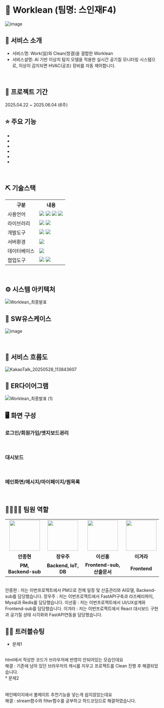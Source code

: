 # 📎 Worklean (팀명: 스인재F4)
![image](https://github.com/user-attachments/assets/53020f39-9864-4ca8-af46-07fd684ad002)




## 👀 서비스 소개
* 서비스명:  Work(일)와 Clean(청결)을 결합한 Worklean
* 서비스설명: AI 기반 이상치 탐지 모델을 적용한 실시간 공기질 모니터링 시스템으로, 이상이 감지되면 HVAC(공조) 장비를 자동 제어합니다.
<br>

## 📅 프로젝트 기간
2025.04.22 ~ 2025.06.04 (6주)
<br>

## ⭐ 주요 기능
* 
* 
* 
* 
* 
* 
<br>

## ⛏ 기술스택
<table>
    <tr>
        <th>구분</th>
        <th>내용</th>
    </tr>
    <tr>
        <td>사용언어</td>
        <td>
            <img src="https://img.shields.io/badge/Java-007396?style=for-the-badge&logo=java&logoColor=white"/>
            <img src="https://img.shields.io/badge/HTML5-E34F26?style=for-the-badge&logo=HTML5&logoColor=white"/>
            <img src="https://img.shields.io/badge/CSS3-1572B6?style=for-the-badge&logo=CSS3&logoColor=white"/>
            <img src="https://img.shields.io/badge/JavaScript-F7DF1E?style=for-the-badge&logo=JavaScript&logoColor=white"/>
        </td>
    </tr>
    <tr>
        <td>라이브러리</td>
        <td>
            <img src="https://img.shields.io/badge/BootStrap-7952B3?style=for-the-badge&logo=BootStrap&logoColor=white"/>
            <img src="https://img.shields.io/badge/KakaoMap-FFCD00?style=for-the-badge&logo=Kakao&logoColor=white"/>
        </td>
    </tr>
    <tr>
        <td>개발도구</td>
        <td>
            <img src="https://img.shields.io/badge/Eclipse-2C2255?style=for-the-badge&logo=Eclipse&logoColor=white"/>
            <img src="https://img.shields.io/badge/VSCode-007ACC?style=for-the-badge&logo=VisualStudioCode&logoColor=white"/>
        </td>
    </tr>
    <tr>
        <td>서버환경</td>
        <td>
            <img src="https://img.shields.io/badge/Apache Tomcat 9.0-D22128?style=for-the-badge&logo=Apache Tomcat&logoColor=white"/>
        </td>
    </tr>
    <tr>
        <td>데이터베이스</td>
        <td>
            <img src="https://img.shields.io/badge/MySQL-4479A1?style=for-the-badge&logo=MySQL&logoColor=white"/> 
        </td>
    </tr>
    <tr>
        <td>협업도구</td>
        <td>
            <img src="https://img.shields.io/badge/Git-F05032?style=for-the-badge&logo=Git&logoColor=white"/>
            <img src="https://img.shields.io/badge/GitHub-181717?style=for-the-badge&logo=GitHub&logoColor=white"/>
        </td>
    </tr>
</table>


<br>

## ⚙ 시스템 아키텍처
![Worklean_최종발표](https://github.com/user-attachments/assets/30b46a30-cba8-4d41-8992-226405ed48cc)
<br>

## 📌 SW유스케이스
![image](https://github.com/user-attachments/assets/ba3a89d7-ade4-4da4-85a7-96d7d2de0c0f)

<br>

## 📌 서비스 흐름도
![KakaoTalk_20250528_113843607](https://github.com/user-attachments/assets/42cf99b2-ffee-48fc-a034-63d074fdfdaa)
<br>

## 📌 ER다이어그램
![Worklean_최종발표 (1)](https://github.com/user-attachments/assets/bf30cf8d-7a8a-47a2-80f5-c7e122eaae6c)
<br>

## 🖥 화면 구성

### 로그인/회원가입/엣지보드괸리

<br>

### 대시보드

<br>

### 메인화면/메시지/마이페이지/찜목록

<br>

## 👨‍👩‍👦‍👦 팀원 역할
<table>
  <tr>
    <td align="center"><img src="https://github.com/user-attachments/assets/0a2025cb-111c-458e-a33b-505afa6e7052" height="100"/></td>
    <td align="center"><img src="https://github.com/user-attachments/assets/19408550-788e-40f8-b2db-e58cf26e6d45" width="100" height="100"/></td>
    <td align="center"><img src="https://github.com/user-attachments/assets/32159e0c-0d85-4ed0-9218-e418f5f5a1f2" width="100" height="100"/></td>
    <td align="center"><img src="https://github.com/user-attachments/assets/86566b46-f22d-4001-857a-f4d79e9ff3b9" width="100" height="100"/></td>
    
  </tr>
  <tr>
    <td align="center"><strong>안종현</strong></td>
    <td align="center"><strong>장우주</strong></td>
    <td align="center"><strong>이선홍</strong></td>
    <td align="center"><strong>이겨라</strong></td>
  </tr>
  <tr>
    <td align="center"><b>PM, Backend-sub</b></td>
    <td align="center"><b>Backend, IoT, DB</b></td>
    <td align="center"><b>Frontend-sub, 산출문서</b></td>
    <td align="center"><b>Frontend</b></td>
  </tr>
</table><br>
안종현 : 저는 이번프로젝트에서 PM으로 전체 일정 및 산출관리와 AI모델, Backend-sub를 담당했습니다.
장우주 : 저는 이번프로젝트에서 FastAPI구축과 라즈베리파이, Mysql과 Redis를 담당했습니다.
이선홍 : 저는 이번프로젝트에서 UI/UX설계와 Frontend-sub를 담당했습니다.
이겨라 : 저는 이번프로젝트에서 React 대시보드 구현과 공기질 상태 시각화와 FastAPI연동을 담당했습니다.

## 🤾‍♂️ 트러블슈팅

  
* 문제1<br>

<br>
html에서 작성한 코드가 브라우저에 반영이 안되어있는 모습인데요<br>
해결 : 기존에 남아 있던 브라우저의 캐시를 지우고 프로젝트를 Clean 진행 후 해결되었습니다. <br>
* 문제2<br>

<br>
<br>
메인페이지에서 룸메이트 추천기능을 넣는게 쉽지않았는데요<br>
해결 : stream함수와 filter함수를 공부하고 하드코딩으로 해결하였습니다.
